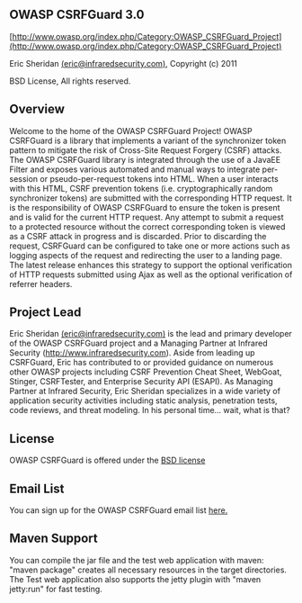 ## OWASP CSRFGuard 3.0

[http://www.owasp.org/index.php/Category:OWASP_CSRFGuard_Project](http://www.owasp.org/index.php/Category:OWASP_CSRFGuard_Project)

Eric Sheridan [(eric@infraredsecurity.com)](mailto:eric@infraredsecurity.com), Copyright (c) 2011

BSD License, All rights reserved.

## Overview

Welcome to the home of the OWASP CSRFGuard Project! OWASP CSRFGuard is a library that implements a variant of the synchronizer token pattern to mitigate the risk of Cross-Site Request Forgery (CSRF) attacks. The OWASP CSRFGuard library is integrated through the use of a JavaEE Filter and exposes various automated and manual ways to integrate per-session or pseudo-per-request tokens into HTML. When a user interacts with this HTML, CSRF prevention tokens (i.e. cryptographically random synchronizer tokens) are submitted with the corresponding HTTP request. It is the responsibility of OWASP CSRFGuard to ensure the token is present and is valid for the current HTTP request. Any attempt to submit a request to a protected resource without the correct corresponding token is viewed as a CSRF attack in progress and is discarded. Prior to discarding the request, CSRFGuard can be configured to take one or more actions such as logging aspects of the request and redirecting the user to a landing page. The latest release enhances this strategy to support the optional verification of HTTP requests submitted using Ajax as well as the optional verification of referrer headers.

## Project Lead

Eric Sheridan [(eric@infraredsecurity.com)](mailto:eric@infraredsecurity.com) is the lead and primary developer of the OWASP CSRFGuard project and a Managing Partner at Infrared Security (http://www.infraredsecurity.com). Aside from leading up CSRFGuard, Eric has contributed to or provided guidance on numerous other OWASP projects including CSRF Prevention Cheat Sheet, WebGoat, Stinger, CSRFTester, and Enterprise Security API (ESAPI). As Managing Partner at Infrared Security, Eric Sheridan specializes in a wide variety of application security activities including static analysis, penetration tests, code reviews, and threat modeling. In his personal time... wait, what is that?

## License

OWASP CSRFGuard is offered under the [BSD license](http://www.opensource.org/licenses/bsd-license.php)

## Email List

You can sign up for the OWASP CSRFGuard email list [here.]( https://lists.owasp.org/mailman/listinfo/owasp-csrfguard)

## Maven Support

You can compile the jar file and the test web application with maven: "maven package" creates all necessary resources in the target directories. The Test web application also supports the jetty plugin with "maven jetty:run" for fast testing.
